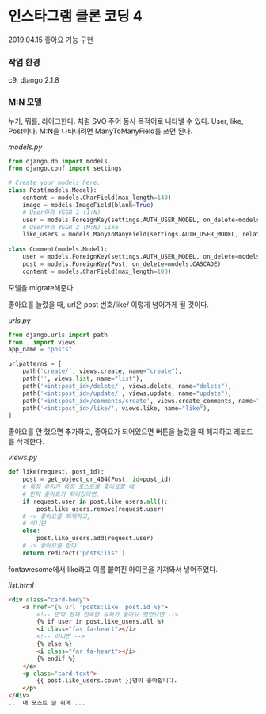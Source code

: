 # 인스타그램 클론 코딩 4

2019.04.15 좋아요 기능 구현

### 작업 환경

c9, django 2.1.8

### M:N 모델

누가, 뭐를, 라이크한다. 처럼 SVO 주어 동사 목적어로 나타낼 수 있다. User, like, Post이다. M:N을 나타내려면 ManyToManyField를 쓰면 된다.

_models.py_

```python
from django.db import models
from django.conf import settings

# Create your models here.
class Post(models.Model):
    content = models.CharField(max_length=140)
    image = models.ImageField(blank=True)
    # User와의 YGGR 1 (1:N)
    user = models.ForeignKey(settings.AUTH_USER_MODEL, on_delete=models.CASCADE)
    # User와의 YGGR 2 (M:N) Like
    like_users = models.ManyToManyField(settings.AUTH_USER_MODEL, related_name="like_posts", blank=True)
    
class Comment(models.Model):
    user = models.ForeignKey(settings.AUTH_USER_MODEL, on_delete=models.CASCADE)
    post = models.ForeignKey(Post, on_delete=models.CASCADE)
    content = models.CharField(max_length=100)
```

모델을 migrate해준다.

좋아요를 눌렀을 때, url은 post 번호/like/ 이렇게 넘어가게 될 것이다.

_urls.py_

```python
from django.urls import path
from . import views
app_name = "posts"

urlpatterns = [
    path('create/', views.create, name="create"),
    path('', views.list, name="list"),
    path('<int:post_id>/delete/', views.delete, name="delete"),
    path('<int:post_id>/update/', views.update, name="update"),
    path('<int:post_id>/comments/create', views.create_comments, name="create_comments"),
    path('<int:post_id>/like/', views.like, name="like"),
]
```

좋아요를 안 했으면 추가하고, 좋아요가 되어있으면 버튼을 눌렀을 때 해지하고 레코드를 삭제한다.

_views.py_

```python
def like(request, post_id):
    post = get_object_or_404(Post, id=post_id)
    # 특정 유저가 특정 포스트를 좋아요할 때
    # 만약 좋아요가 되어있다면,
    if request.user in post.like_users.all():
        post.like_users.remove(request.user)
    # -> 좋아요를 해제하고,
    # 아니면
    else:
        post.like_users.add(request.user)
    # -> 좋아요를 한다.
    return redirect('posts:list')
```



fontawesome에서 like라고 이름 붙여진 아이콘을 가져와서 넣어주었다.

_list.html_

```html
<div class="card-body">
    <a href="{% url 'posts:like' post.id %}">
        <!-- 만약 현재 접속한 유저가 좋아요 했었으면 -->
        {% if user in post.like_users.all %}
        <i class="fas fa-heart"></i>
        <!-- 아니면 -->
        {% else %}
        <i class="far fa-heart"></i>
        {% endif %}
    </a>
    <p class="card-text">
        {{ post.like_users.count }}명이 좋아합니다.
    </p>
</div>
... 내 포스트 글 위에 ...
```

